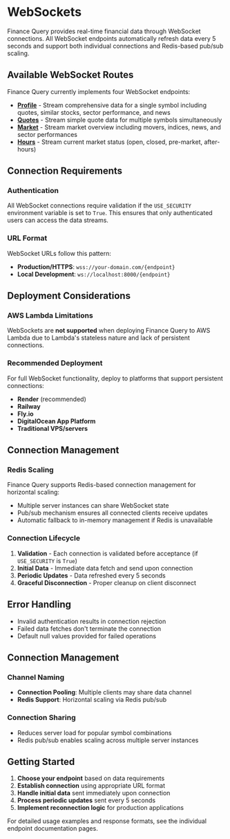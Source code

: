 # WebSockets

Finance Query provides real-time financial data through WebSocket connections. All WebSocket endpoints automatically refresh data every 5 seconds and support both individual connections and Redis-based pub/sub scaling.

## Available WebSocket Routes

Finance Query currently implements four WebSocket endpoints:

- **[Profile](websockets/profile.md)** - Stream comprehensive data for a single symbol including quotes, similar stocks, sector performance, and news
- **[Quotes](websockets/quotes.md)** - Stream simple quote data for multiple symbols simultaneously  
- **[Market](websockets/market.md)** - Stream market overview including movers, indices, news, and sector performances
- **[Hours](websockets/hours.md)** - Stream current market status (open, closed, pre-market, after-hours)

## Connection Requirements

### Authentication
All WebSocket connections require validation if the `USE_SECURITY` environment variable is set to `True`. This ensures that only authenticated users can access the data streams.

### URL Format
WebSocket URLs follow this pattern:

- **Production/HTTPS**: `wss://your-domain.com/{endpoint}`
- **Local Development**: `ws://localhost:8000/{endpoint}`

## Deployment Considerations

### AWS Lambda Limitations
WebSockets are **not supported** when deploying Finance Query to AWS Lambda due to Lambda's stateless nature and lack of persistent connections.

### Recommended Deployment
For full WebSocket functionality, deploy to platforms that support persistent connections:

- **Render** (recommended)
- **Railway**
- **Fly.io**
- **DigitalOcean App Platform**
- **Traditional VPS/servers**

## Connection Management

### Redis Scaling
Finance Query supports Redis-based connection management for horizontal scaling:

- Multiple server instances can share WebSocket state
- Pub/sub mechanism ensures all connected clients receive updates
- Automatic fallback to in-memory management if Redis is unavailable

### Connection Lifecycle
1. **Validation** - Each connection is validated before acceptance (if `USE_SECURITY` is `True`)
2. **Initial Data** - Immediate data fetch and send upon connection
3. **Periodic Updates** - Data refreshed every 5 seconds
4. **Graceful Disconnection** - Proper cleanup on client disconnect

## Error Handling
- Invalid authentication results in connection rejection
- Failed data fetches don't terminate the connection
- Default null values provided for failed operations

## Connection Management

### Channel Naming
- **Connection Pooling**: Multiple clients may share data channel
- **Redis Support**: Horizontal scaling via Redis pub/sub

### Connection Sharing
- Reduces server load for popular symbol combinations
- Redis pub/sub enables scaling across multiple server instances


## Getting Started

1. **Choose your endpoint** based on data requirements
2. **Establish connection** using appropriate URL format
3. **Handle initial data** sent immediately upon connection
4. **Process periodic updates** sent every 5 seconds
5. **Implement reconnection logic** for production applications

For detailed usage examples and response formats, see the individual endpoint documentation pages.
